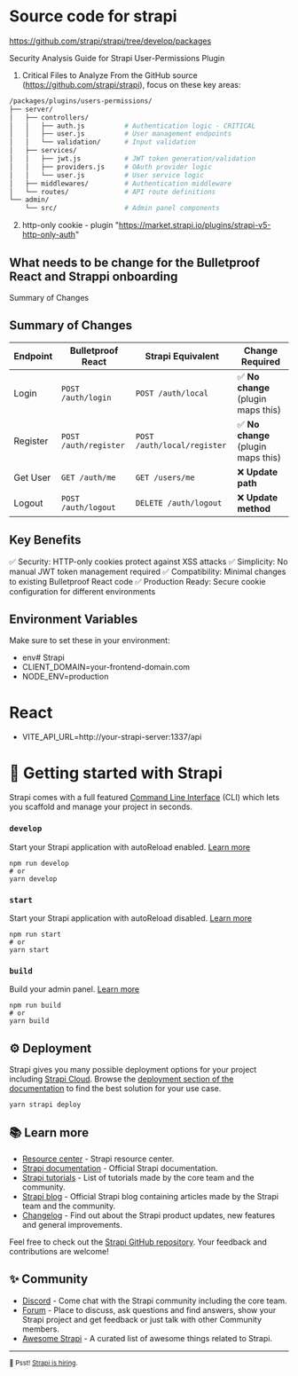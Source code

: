 # Source code for strapi 
https://github.com/strapi/strapi/tree/develop/packages


Security Analysis Guide for Strapi User-Permissions Plugin
1. Critical Files to Analyze
From the GitHub source (https://github.com/strapi/strapi), focus on these key areas:
```bash
/packages/plugins/users-permissions/
├── server/
│   ├── controllers/
│   │   ├── auth.js          # Authentication logic - CRITICAL
│   │   ├── user.js          # User management endpoints
│   │   └── validation/      # Input validation
│   ├── services/
│   │   ├── jwt.js           # JWT token generation/validation
│   │   ├── providers.js     # OAuth provider logic
│   │   └── user.js          # User service logic
│   ├── middlewares/         # Authentication middleware
│   └── routes/              # API route definitions
└── admin/
    └── src/                 # Admin panel components
```

2. http-only cookie - plugin "https://market.strapi.io/plugins/strapi-v5-http-only-auth"


## What needs to be change for the Bulletproof React and Strappi onboarding 

Summary of Changes
## Summary of Changes

| Endpoint | Bulletproof React | Strapi Equivalent | Change Required |
|----------|------------------|-------------------|-----------------|
| Login | `POST /auth/login` | `POST /auth/local` | ✅ **No change** (plugin maps this) |
| Register | `POST /auth/register` | `POST /auth/local/register` | ✅ **No change** (plugin maps this) |
| Get User | `GET /auth/me` | `GET /users/me` | ❌ **Update path** |
| Logout | `POST /auth/logout` | `DELETE /auth/logout` | ❌ **Update method** |


## Key Benefits
✅ Security: HTTP-only cookies protect against XSS attacks
✅ Simplicity: No manual JWT token management required
✅ Compatibility: Minimal changes to existing Bulletproof React code
✅ Production Ready: Secure cookie configuration for different environments

## Environment Variables
Make sure to set these in your environment:
-  env# Strapi
- CLIENT_DOMAIN=your-frontend-domain.com
- NODE_ENV=production

# React
- VITE_API_URL=http://your-strapi-server:1337/api


# 🚀 Getting started with Strapi

Strapi comes with a full featured [Command Line Interface](https://docs.strapi.io/dev-docs/cli) (CLI) which lets you scaffold and manage your project in seconds.

### `develop`

Start your Strapi application with autoReload enabled. [Learn more](https://docs.strapi.io/dev-docs/cli#strapi-develop)

```
npm run develop
# or
yarn develop
```

### `start`

Start your Strapi application with autoReload disabled. [Learn more](https://docs.strapi.io/dev-docs/cli#strapi-start)

```
npm run start
# or
yarn start
```

### `build`

Build your admin panel. [Learn more](https://docs.strapi.io/dev-docs/cli#strapi-build)

```
npm run build
# or
yarn build
```

## ⚙️ Deployment

Strapi gives you many possible deployment options for your project including [Strapi Cloud](https://cloud.strapi.io). Browse the [deployment section of the documentation](https://docs.strapi.io/dev-docs/deployment) to find the best solution for your use case.

```
yarn strapi deploy
```

## 📚 Learn more

- [Resource center](https://strapi.io/resource-center) - Strapi resource center.
- [Strapi documentation](https://docs.strapi.io) - Official Strapi documentation.
- [Strapi tutorials](https://strapi.io/tutorials) - List of tutorials made by the core team and the community.
- [Strapi blog](https://strapi.io/blog) - Official Strapi blog containing articles made by the Strapi team and the community.
- [Changelog](https://strapi.io/changelog) - Find out about the Strapi product updates, new features and general improvements.

Feel free to check out the [Strapi GitHub repository](https://github.com/strapi/strapi). Your feedback and contributions are welcome!

## ✨ Community

- [Discord](https://discord.strapi.io) - Come chat with the Strapi community including the core team.
- [Forum](https://forum.strapi.io/) - Place to discuss, ask questions and find answers, show your Strapi project and get feedback or just talk with other Community members.
- [Awesome Strapi](https://github.com/strapi/awesome-strapi) - A curated list of awesome things related to Strapi.

---

<sub>🤫 Psst! [Strapi is hiring](https://strapi.io/careers).</sub>
